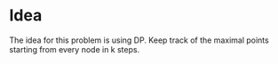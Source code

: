 # Idea

The idea for this problem is using DP. Keep track of the maximal points starting from every node in k steps.